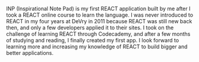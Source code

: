 INP (Inspirational Note Pad) is my first REACT application built by me after I took a REACT online course to learn the language. I was never introduced to REACT in my four years at DeVry in 2011 because REACT was still new back then, and only a few developers applied it to their sites. I took on the challenge of learning REACT through Codecademy, and after a few months of studying and reading, I finally created my first app. I look forward to learning more and increasing my knowledge of REACT to build bigger and better applications.